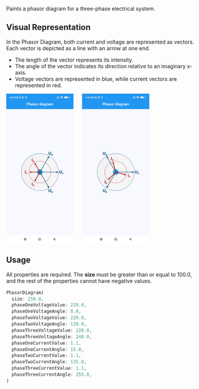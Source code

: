 Paints a phasor diagram for a three-phase electrical system.

## Visual Representation
In the Phasor Diagram, both current and voltage are represented as vectors. 
Each vector is depicted as a line with an arrow at one end.

* The length of the vector represents its intensity.
* The angle of the vector indicates its direction relative to an imaginary x-axis.
* Voltage vectors are represented in blue, while current vectors are represented in red.

<p>
  <img src="https://github.com/Arsenije95/phasor_diagram/blob/5ff5697dad4c6968a245d9a59c98cc070c248eb1/assets/example_1.jpg"
    alt="Phasor diagram, image of the first example." height="400"/>
  &nbsp;&nbsp;&nbsp;&nbsp;
  <img src="https://github.com/Arsenije95/phasor_diagram/blob/5ff5697dad4c6968a245d9a59c98cc070c248eb1/assets/example_2.jpg"
   alt="Phasor diagram, image of the second example." height="400"/>
</p>

## Usage

All properties are required. The **size** must be greater than or equal to 100.0, and the rest of the 
properties cannot have negative values.

```dart
PhasorDiagram(
  size: 250.0,
  phaseOneVoltageValue: 220.0,
  phaseOneVoltageAngle: 0.0,
  phaseTwoVoltageValue: 220.0,
  phaseTwoVoltageAngle: 120.0,
  phaseThreeVoltageValue: 220.0,
  phaseThreeVoltageAngle: 240.0,
  phaseOneCurrentValue: 1.1,
  phaseOneCurrentAngle: 15.0,
  phaseTwoCurrentValue: 1.1,
  phaseTwoCurrentAngle: 135.0,
  phaseThreeCurrentValue: 1.1,
  phaseThreeCurrentAngle: 255.0,
)
```
